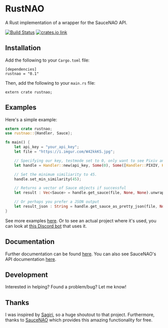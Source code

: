 # RustNAO

A Rust implementation of a wrapper for the SauceNAO API.

[![Build Status](https://travis-ci.com/ClementTsang/RustNAO.svg?token=1wvzVgp94E1TZyPNs8JF&branch=master)](https://travis-ci.com/ClementTsang/RustNAO) [![crates.io link](https://img.shields.io/crates/v/rustnao.svg)](https://crates.io/crates/rustnao)

## Installation
Add the following to your ``Cargo.toml`` file:
```
[dependencies]
rustnao = "0.1"
```

Then, add the following to your ``main.rs`` file:
```
extern crate rustnao;
```

## Examples
Here's a simple example:
```rust
extern crate rustnao;
use rustnao::{Handler, Sauce};

fn main() {
	let api_key = "your_api_key";
	let file = "https://i.imgur.com/W42kkKS.jpg";

	// Specifying our key, testmode set to 0, only want to see Pixiv and Sankaku using a mask, nothing excluded, no one specific source, and 15 results at most
	let handle = Handler::new(api_key, Some(0), Some([Handler::PIXIV, Handler::SANKAKU_CHANNEL].to_vec()), None, None, Some(15));

	// Set the minimum similiarity to 45.
	handle.set_min_similarity(45);

	// Returns a vector of Sauce objects if successful
	let result : Vec<Sauce> = handle.get_sauce(file, None, None).unwrap();

	// Or perhaps you prefer a JSON output
	let result_json : String = handle.get_sauce_as_pretty_json(file, None, None).unwrap();
}
```

See more examples [here](./examples/).  Or to see an actual project where it's used, you can look at [this Discord bot](https://github.com/ClementTsang/elementaru-bot) that uses it.

## Documentation
Further documentation can be found [here](https://docs.rs/rustnao/).  You can also see SauceNAO's API documentation [here](https://saucenao.com/user.php?page=search-api).

## Development
Interested in helping?  Found a problem/bug?  Let me know!

## Thanks
I was inspired by [Sagiri](https://github.com/ClarityCafe/Sagiri), so a huge shoutout to that project.  Furthermore, thanks to [SauceNAO](https://saucenao.com/) which provides this amazing functionality for free.
